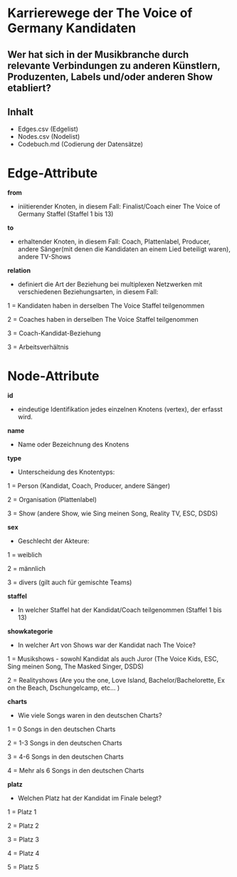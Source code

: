 # Karrierewege der The Voice of Germany Kandidaten

## Wer hat sich in der Musikbranche durch relevante Verbindungen zu anderen Künstlern, Produzenten, Labels und/oder anderen Show etabliert?

## Inhalt
- Edges.csv (Edgelist)
- Nodes.csv (Nodelist)
- Codebuch.md (Codierung der Datensätze)

# Edge-Attribute

**from**
- iniitierender Knoten, in diesem Fall: Finalist/Coach einer The Voice of Germany Staffel (Staffel 1 bis 13) 

**to**
- erhaltender Knoten, in diesem Fall: Coach, Plattenlabel, Producer, andere Sänger(mit denen die Kandidaten an einem Lied beteiligt waren), andere TV-Shows

**relation**
- definiert die Art der Beziehung bei multiplexen Netzwerken mit verschiedenen Beziehungsarten, in diesem Fall:
  
1 = Kandidaten haben in derselben The Voice Staffel teilgenommen

2 = Coaches haben in derselben The Voice Staffel teilgenommen

3 = Coach-Kandidat-Beziehung

3 = Arbeitsverhältnis


# Node-Attribute

**id**
- eindeutige Identifikation jedes einzelnen Knotens (vertex), der erfasst wird.

**name**
- Name oder Bezeichnung des Knotens

**type**
-  Unterscheidung des Knotentyps:

1 = Person (Kandidat, Coach, Producer, andere Sänger)

2 = Organisation (Plattenlabel)

3 = Show (andere Show, wie Sing meinen Song, Reality TV, ESC, DSDS)

**sex**
-  Geschlecht der Akteure:

1 = weiblich

2 = männlich 

3 = divers (gilt auch für gemischte Teams)

**staffel**
- In welcher Staffel hat der Kandidat/Coach teilgenommen (Staffel 1 bis 13)

**showkategorie**
- In welcher Art von Shows war der Kandidat nach The Voice?

1 = Musikshows - sowohl Kandidat als auch Juror (The Voice Kids, ESC, Sing meinen Song, The Masked Singer, DSDS)

2 = Realityshows (Are you the one, Love Island, Bachelor/Bachelorette, Ex on the Beach, Dschungelcamp, etc... )

**charts**
- Wie viele Songs waren in den deutschen Charts?

1 = 0 Songs in den deutschen Charts

2 = 1-3 Songs in den deutschen Charts

3 = 4-6 Songs in den deutschen Charts

4 = Mehr als 6 Songs in den deutschen Charts

**platz**
- Welchen Platz hat der Kandidat im Finale belegt?

1 = Platz 1

2 = Platz 2

3 = Platz 3

4 = Platz 4 

5 = Platz 5 










